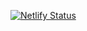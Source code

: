[![Netlify Status](https://api.netlify.com/api/v1/badges/9e05f37b-7b1a-4283-94b5-002bd027c83e/deploy-status)](https://app.netlify.com/sites/admiring-ptolemy-e80e1f/deploys)
